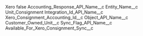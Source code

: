 <?xml version="1.0" encoding="UTF-8"?>
<CustomMetadata xmlns="http://soap.sforce.com/2006/04/metadata" xmlns:xsi="http://www.w3.org/2001/XMLSchema-instance" xmlns:xsd="http://www.w3.org/2001/XMLSchema">
    <label>Xero</label>
    <protected>false</protected>
    <values>
        <field>Accounting_Response_API_Name__c</field>
        <value xsi:nil="true"/>
    </values>
    <values>
        <field>Entity_Name__c</field>
        <value xsi:type="xsd:string">Unit_Consignment</value>
    </values>
    <values>
        <field>Integration_Id_API_Name__c</field>
        <value xsi:type="xsd:string">Xero_Consignment_Accounting_Id__c</value>
    </values>
    <values>
        <field>Object_API_Name__c</field>
        <value xsi:type="xsd:string">Customer_Owned_Unit__c</value>
    </values>
    <values>
        <field>Sync_Flag_API_Name__c</field>
        <value xsi:type="xsd:string">Available_For_Xero_Consignment_Sync__c</value>
    </values>
</CustomMetadata>
